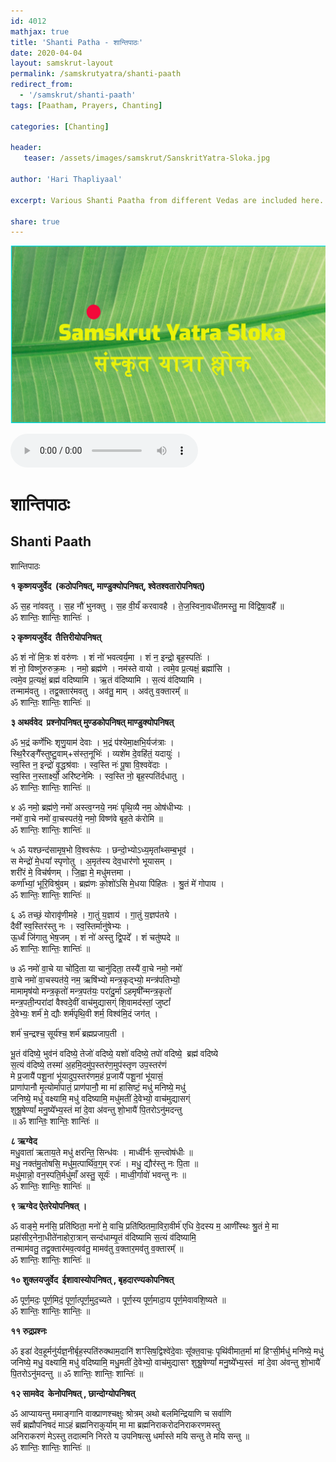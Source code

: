 ```yaml
---
id: 4012    
mathjax: true
title: 'Shanti Patha - शान्तिपाठः'
date: 2020-04-04
layout: samskrut-layout 
permalink: /samskrutyatra/shanti-paath
redirect_from: 
  - '/samskrut/shanti-paath'
tags: [Paatham, Prayers, Chanting]

categories: [Chanting]

header:
   teaser: /assets/images/samskrut/SanskritYatra-Sloka.jpg

author: 'Hari Thapliyaal'

excerpt: Various Shanti Paatha from different Vedas are included here.

share: true
---
```


![](/assets/images/samskrut/SanskritYatra-Sloka.jpg)

<audio controls>
  <source src="https://raw.githubusercontent.com/dasarpai/DAI-mp3/main/dasarpai-mp3/062-ShantiPaath.mp3" type="audio/mp3">
  Your browser does not support the audio element.
</audio> 

# शान्तिपाठः 

## Shanti Paath

शान्तिपाठः

**१ कृष्णयजुर्वेद  (कठोपनिषत्, माण्डुक्योपनिषत्, श्वेतश्वतारोपनिषत्)**

ॐ स॒ह ना॑ववतु । स॒ह नौ॑ भुनक्तु । स॒ह वी॒र्यं॑ करवावहै । ते॒ज॒स्विना॒वधी॑तमस्तु॒ मा वि॑द्विषा॒वहै᳚ ॥  
ॐ शान्तिः॒ शान्तिः॒ शान्तिः॑ ।

**२ कृष्णयजुर्वेद  तैत्तिरीयोपनिषत्**

ॐ शं नो॑ मि॒त्रः शं वरु॑णः । शं नो॑ भवत्वर्य॒मा । शं न॒ इन्द्रो॒ बृह॒स्पतिः॑ ।  
शं नो॒ विष्णु॑रुरुक्र॒मः । नमो॒ ब्रह्म॑णे । नम॑स्ते वायो । त्वमे॒व प्र॒त्यक्षं॒ ब्रह्मा॑सि ।  
त्वमे॒व प्र॒त्यक्षं॒ ब्रह्म॑ वदिष्यामि । ऋ॒तं व॑दिष्यामि । स॒त्यं व॑दिष्यामि ।  
तन्माम॑वतु । तद्व॒क्तार॑मवतु । अव॑तु॒ माम् । अव॑तु व॒क्तारम्᳚ ॥  
ॐ शान्तिः॒ शान्तिः॒ शान्तिः॑ ॥

**३ अथर्ववेद  प्रश्नोपनिषत् मुण्डकोपनिषत् माण्डुक्योपनिषत्**

ॐ भ॒द्रं कर्णे॑भिः श‍ृणु॒याम॑ देवाः । भ॒द्रं प॑श्येमा॒क्षभि॒र्यज॑त्राः ।  
स्थि॒रैरङ्गै᳚स्तुष्टु॒वाम्+स॑स्त॒नूभिः॑ । व्यशे॑म दे॒वहि॑तं॒ यदायुः॑ ।  
स्व॒स्ति न॒ इन्द्रो॑ वृ॒द्धश्र॑वाः । स्व॒स्ति नः॑ पू॒षा वि॒श्ववे॑दाः ।  
स्व॒स्ति न॒स्तार्क्ष्यो॒ अरि॑ष्टनेमिः । स्व॒स्ति नो॒ बृह॒स्पति॑र्दधातु ।  
ॐ शान्तिः॒ शान्तिः॒ शान्तिः॑ ॥

४ ॐ नमो॒ ब्रह्म॑णे॒ नमो॑ अस्त्व॒ग्नये॒ नमः॑ पृथि॒व्यै नम॒ ओष॑धीभ्यः ।  
नमो॑ वा॒चे नमो॑ वा॒चस्पत॑ये॒ नमो॒ विष्ण॑वे बृह॒ते क॑रोमि ॥  
ॐ शान्तिः॒ शान्तिः॒ शान्तिः॑ ॥

५ ॐ यश्छन्द॑सामृष॒भो वि॒श्वरू॑पः । छन्दो॒भ्योऽध्य॒मृता᳚थ्सम्ब॒भूव॑ ।  
स मेन्द्रो॑ मे॒धया᳚ स्पृणोतु । अ॒मृत॑स्य देव॒धार॑णो भूयासम् ।  
शरी॑रं मे॒ विच॑र्षणम् । जि॒ह्वा मे॒ मधु॑मत्तमा ।  
कर्णा᳚भ्यां॒ भूरि॒विश्रु॑वम् । ब्रह्म॑णः को॒शो॑ऽसि मे॒धया पि॑हितः । श्रु॒तं मे॑ गोपाय ।  
ॐ शान्तिः॒ शान्तिः॒ शान्तिः॑ ॥

६ ॐ तच्छं॒ योरावृ॑णीमहे । गा॒तुं य॒ज्ञाय॑ । गा॒तुं य॒ज्ञप॑तये ।  
दैवी᳚ स्व॒स्तिर॑स्तु नः । स्व॒स्तिर्मानु॑षेभ्यः ।  
ऊ॒र्ध्वं जि॑गातु भेष॒जम् । शं नो॑ अस्तु द्वि॒पदे᳚ । शं चतु॑ष्पदे ॥  
ॐ शान्तिः॒ शान्तिः॒ शान्तिः॑ ॥

७ ॐ नमो॑ वा॒चे या चो॑दि॒ता या चानु॑दिता॒ तस्यै॑ वा॒चे नमो॒ नमो॑  
वा॒चे नमो॑ वा॒चस्पत॑ये॒ नम॒ ऋषि॑भ्यो मन्त्र॒कृद्भ्यो॒ मन्त्र॑पतिभ्यो॒  
मामामृष॑यो मन्त्र॒कृतो॑ मन्त्र॒पत॑यः॒ परा॑दु॒र्मा ऽहमृषी᳚न्मन्त्र॒कृतो॑  
मन्त्र॒पती॒न्परा॑दां वैश्वदे॒वीं वाच॑मुद्यासग्ं शि॒वामद॑स्तां॒ जुष्टां᳚  
दे॒वेभ्यः॒ शर्म॑ मे॒ द्यौः शर्म॑पृथि॒वी शर्म॒ विश्व॑मि॒दं जग॑त् ।

शर्म॑ च॒न्द्रश्च॒ सूर्य॑श्च॒ शर्म॑ ब्रह्मप्रजाप॒ती ।

भू॒तं व॑दिष्ये॒ भुव॑नं वदिष्ये॒ तेजो॑ वदिष्ये॒ यशो॑ वदिष्ये॒ तपो॑ वदिष्ये॒  ब्रह्म॑ वदिष्ये  
स॒त्यं व॑दिष्ये॒ तस्मा॑ अ॒हमि॒दमु॑प॒स्तर॑ण॒मुप॑स्तृण उप॒स्तर॑णं  
मे प्र॒जायै॑ पशू॒नां भू॑यादुप॒स्तर॑णम॒हं प्र॒जायै॑ पशू॒नां भू॑यासं॒  
प्राणा॑पानौ मृ॒त्योर्मा॑पातं॒ प्राण॑पानौ॒ मा मा॑ हासिष्टं॒ मधु॑ मनिष्ये॒ मधु॑  
जनिष्ये॒ मधु॑ वक्ष्यामि॒ मधु॑ वदिष्यामि॒ मधु॑मतीं दे॒वेभ्यो॒ वाच॑मुद्यासग्ं  
शुश्रू॒षेण्यां᳚ मनु॒ष्ये᳚भ्य॒स्तं मा॑ दे॒वा अ॑वन्तु शो॒भायै॑ पि॒तरोऽनु॑मदन्तु  
॥ ॐ शान्तिः॒ शान्तिः॒ शान्तिः॑ ॥

**८ ऋग्वेद**  
मधु॒वाता॑ ऋताय॒ते मधु॑ क्षरन्ति॒ सिन्ध॑वः । माध्वी॑र्नः स॒न्त्वोष॑धीः ॥  
मधु॒ नक्त॑मु॒तोषसि॒ मधु॑म॒त्पार्थि॑व॒ग्॒म् रजः॑ । मधु॒ द्यौर॑स्तु नः पि॒ता ॥  
मधु॑मान्नो॒ वन॒स्पति॒र्मधु॑माँ अस्तु॒ सूर्यः॑ । माध्वी॒र्गावो॑ भवन्तु नः ॥  
ॐ शान्तिः॒ शान्तिः॒ शान्तिः॑ ॥

**९ ऋग्वेद ऐतरेयोपनिषत् ।**

ॐ वाङ्मे॒ मन॑सि॒ प्रति॑ष्ठिता॒ मनो॑ मे॒ वाचि॒ प्रति॑ष्ठितमा॒विरा॒वीर्म॑ एधि वे॒दस्य म॒ आणी᳚स्थः श्रु॒तं मे॒ मा प्रहा॑सीर॒नेना॒धीते॑नाहोरा॒त्रान् सन्द॑धाम्यृ॒तं व॑दिष्यामि स॒त्यं व॑दिष्यामि॒  
तन्माम॑वतु॒ तद्व॒क्तार॑मव॒त्वव॑तु॒ मामव॑तु व॒क्तार॒मव॑तु व॒क्तारम्᳚ ॥  
ॐ शान्तिः॒ शान्तिः॒ शान्तिः॑ ॥

**१० शुक्लयजुर्वेद  ईशावास्योपनिषत् , बृहदारण्यकोपनिषत्**

ॐ पूर्ण॒मदः॒ पूर्ण॒मिदं॒ पूर्णा॒त्पूर्ण॒मुद॒च्यते । पूर्ण॒स्य पूर्ण॒मादा॒य पूर्ण॒मेवावशि॒ष्यते ॥  
ॐ शान्तिः॒ शान्तिः॒ शान्तिः॒ ॥

**११ रुद्रप्रश्नः**

ॐ इडा॑ देव॒हूर्मनु॑र्यज्ञ॒नीर्बृह॒स्पति॑रुक्थाम॒दानि॑ शꣳसिष॒द्विश्वे॑दे॒वाः सू᳚क्त॒वाचः॒ पृथि॑वीमात॒र्मा मा॑ हिꣳसी॒र्मधु॑ मनिष्ये॒ मधु॑ जनिष्ये॒ मधु॒ वक्ष्यामि॒ मधु॑ वदिष्यामि॒ मधु॒मतीं दे॒वेभ्यो॒ वाच॑मुद्यासꣳ शुश्रू॒षेण्यां᳚ मनु॒ष्ये᳚भ्य॒स्तं  मा॑ दे॒वा अ॑वन्तु शो॒भायै॑ पि॒तरोऽनु॑मदन्तु ॥ ॐ शान्तिः॒ शान्तिः॒ शान्तिः॑ ॥

**१२ सामवेद  केनोपनिषत् , छान्दोग्योपनिषत्**

ॐ आप्यायन्तु ममाङ्गानि वाक्प्राणश्चक्षुः श्रोत्रम् अथो बलमिन्द्रियाणि च सर्वाणि  
सर्वं ब्रह्मौपनिषदं माऽहं ब्रह्मनिराकुर्याम् मा मा ब्रह्मनिराकरोदनिराकरणमस्तु  
अनिराकरणं मेऽस्तु तदात्मनि निरते य उपनिषत्सु धर्मास्ते मयि सन्तु ते मयि सन्तु ॥  
ॐ शान्तिः॒ शान्तिः॒ शान्तिः॑ ॥


